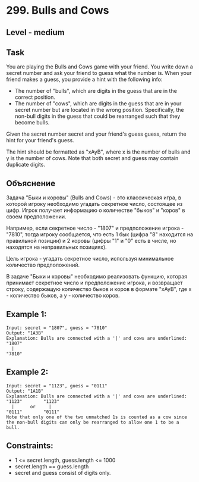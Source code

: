 # 299. Bulls and Cows


## Level - medium


## Task
You are playing the Bulls and Cows game with your friend.
You write down a secret number and ask your friend to guess what the number is. 
When your friend makes a guess, you provide a hint with the following info:
- The number of "bulls", which are digits in the guess that are in the correct position.
- The number of "cows", which are digits in the guess that are in your secret number but are located in the wrong position. Specifically, the non-bull digits in the guess that could be rearranged such that they become bulls.

Given the secret number secret and your friend's guess guess, return the hint for your friend's guess.

The hint should be formatted as "xAyB", where x is the number of bulls and y is the number of cows. Note that both secret and guess may contain duplicate digits.


## Объяснение
Задача "Быки и коровы" (Bulls and Cows) - это классическая игра, в которой игроку необходимо угадать секретное число, 
состоящее из цифр. Игрок получает информацию о количестве "быков" и "коров" в своем предположении.

Например, если секретное число - "1807" и предположение игрока - "7810", тогда игроку сообщается, 
что есть 1 бык (цифра "8" находится на правильной позиции) и 
2 коровы (цифры "1" и "0" есть в числе, но находятся на неправильных позициях).

Цель игрока - угадать секретное число, используя минимальное количество предположений.

В задаче "Быки и коровы" необходимо реализовать функцию, которая принимает секретное число и предположение игрока, 
и возвращает строку, содержащую количество быков и коров в формате "xAyB", где x - количество быков, а y - количество коров.


## Example 1:
````
Input: secret = "1807", guess = "7810"
Output: "1A3B"
Explanation: Bulls are connected with a '|' and cows are underlined:
"1807"
  |
"7810"
````


## Example 2:
````
Input: secret = "1123", guess = "0111"
Output: "1A1B"
Explanation: Bulls are connected with a '|' and cows are underlined:
"1123"        "1123"
  |      or     |
"0111"        "0111"
Note that only one of the two unmatched 1s is counted as a cow since the non-bull digits can only be rearranged to allow one 1 to be a bull.
````


## Constraints:
- 1 <= secret.length, guess.length <= 1000
- secret.length == guess.length
- secret and guess consist of digits only.